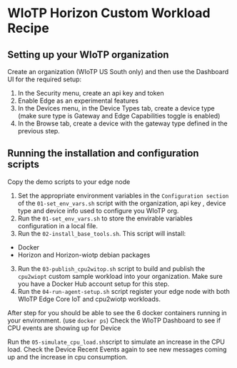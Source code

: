 # WIoTP Horizon Custom Workload Recipe

## Setting up your WIoTP organization

Create an organization (WIoTP US South only) and then use the Dashboard UI for the required setup:
1. In the Security menu, create an api key and token
2. Enable Edge as an experimental features 
3. In the Devices menu, in the Device Types tab, create a device type (make sure type is Gateway and Edge Capabilities toggle is enabled)
4. In the Browse tab, create a device with the gateway type defined in the previous step.

## Running the installation and configuration scripts

Copy the demo scripts to your edge node

1. Set the appropriate environment variables in the `Configuration section` of the `01-set_env_vars.sh` script with the organization, api key , device type and device info used to configure you WIoTP org.
2. Run the `01-set_env_vars.sh` to store the envirable variables configuration in a local file.
3. Run the `02-install_base_tools.sh`. This script will install:
- Docker
- Horizon and Horizon-wiotp debian packages
3. Run the `03-publish_cpu2witop.sh` script to build and publish the `cpu2wiopt` custom sample workload into your organization. Make sure you have a Docker Hub account setup for this step.
4. Run the `04-run-agent-setup.sh` script register your edge node with both WIoTP Edge Core IoT and cpu2wiotp workloads.

After step for you should be able to see the 6 docker containers running in your environment. (use `docker ps`)
Check the WIoTP Dashboard to see if CPU events are showing up for Device

Run the `05-simulate_cpu_load.sh`script to simulate an increase in the CPU load. Check the Device Recent Events again to see new messages coming up and the increase in cpu consumption.

